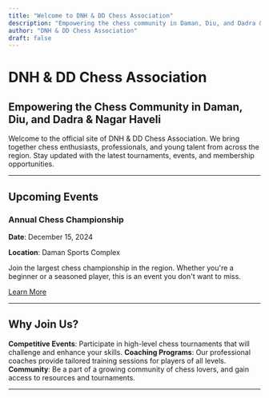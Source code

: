 ```yaml
---
title: "Welcome to DNH & DD Chess Association"
description: "Empowering the chess community in Daman, Diu, and Dadra & Nagar Haveli."
author: "DNH & DD Chess Association"
draft: false
---
```


# DNH & DD Chess Association

## Empowering the Chess Community in Daman, Diu, and Dadra & Nagar Haveli

Welcome to the official site of DNH & DD Chess Association. We bring together chess enthusiasts, professionals, and young talent from across the region. Stay updated with the latest tournaments, events, and membership opportunities.

---

## Upcoming Events

### Annual Chess Championship

**Date**: December 15, 2024

**Location**: Daman Sports Complex

Join the largest chess championship in the region. Whether you're a beginner or a seasoned player, this is an event you don't want to miss.

[Learn More](/events)

---

## Why Join Us?

**Competitive Events**: Participate in high-level chess tournaments that will challenge and enhance your skills.
**Coaching Programs**: Our professional coaches provide tailored training sessions for players of all levels.
**Community**: Be a part of a growing community of chess lovers, and gain access to resources and tournaments.

---
